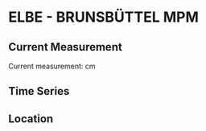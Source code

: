 # ELBE - BRUNSBÜTTEL MPM

## Current Measurement

Current measurement: <Value topic="rivers/pegel-online/ELBE/BRUNSBUETTEL-MPM/measurementValue"/> cm

## Time Series

<TimeSeries topic="rivers/pegel-online/ELBE/BRUNSBUETTEL-MPM/measurementValue" period="week" />

## Location

<WorldMap>
  <Marker lat="53.887806802082785" lon="9.148744899065207" labelTopic="rivers/pegel-online/ELBE/BRUNSBUETTEL-MPM/measurementValue" />
</WorldMap>
